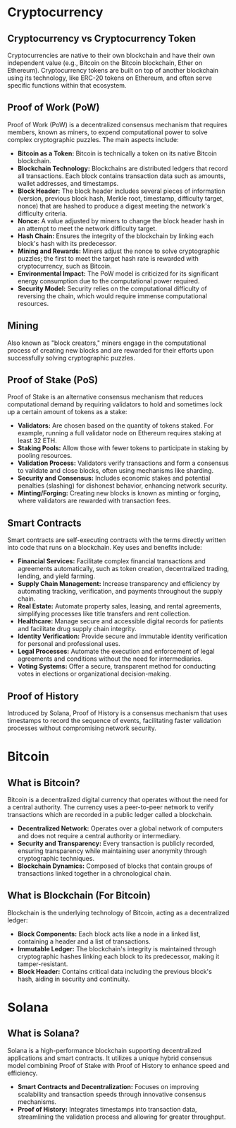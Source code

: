 # Cryptocurrency

## Cryptocurrency vs Cryptocurrency Token
Cryptocurrencies are native to their own blockchain and have their own independent value (e.g., Bitcoin on the Bitcoin blockchain, Ether on Ethereum). Cryptocurrency tokens are built on top of another blockchain using its technology, like ERC-20 tokens on Ethereum, and often serve specific functions within that ecosystem.

## Proof of Work (PoW)
Proof of Work (PoW) is a decentralized consensus mechanism that requires members, known as miners, to expend computational power to solve complex cryptographic puzzles. The main aspects include:

- **Bitcoin as a Token:** Bitcoin is technically a token on its native Bitcoin blockchain.
- **Blockchain Technology:** Blockchains are distributed ledgers that record all transactions. Each block contains transaction data such as amounts, wallet addresses, and timestamps.
- **Block Header:** The block header includes several pieces of information (version, previous block hash, Merkle root, timestamp, difficulty target, nonce) that are hashed to produce a digest meeting the network's difficulty criteria.
- **Nonce:** A value adjusted by miners to change the block header hash in an attempt to meet the network difficulty target.
- **Hash Chain:** Ensures the integrity of the blockchain by linking each block's hash with its predecessor.
- **Mining and Rewards:** Miners adjust the nonce to solve cryptographic puzzles; the first to meet the target hash rate is rewarded with cryptocurrency, such as Bitcoin.
- **Environmental Impact:** The PoW model is criticized for its significant energy consumption due to the computational power required.
- **Security Model:** Security relies on the computational difficulty of reversing the chain, which would require immense computational resources.

## Mining
Also known as "block creators," miners engage in the computational process of creating new blocks and are rewarded for their efforts upon successfully solving cryptographic puzzles.

## Proof of Stake (PoS)
Proof of Stake is an alternative consensus mechanism that reduces computational demand by requiring validators to hold and sometimes lock up a certain amount of tokens as a stake:

- **Validators:** Are chosen based on the quantity of tokens staked. For example, running a full validator node on Ethereum requires staking at least 32 ETH.
- **Staking Pools:** Allow those with fewer tokens to participate in staking by pooling resources.
- **Validation Process:** Validators verify transactions and form a consensus to validate and close blocks, often using mechanisms like sharding.
- **Security and Consensus:** Includes economic stakes and potential penalties (slashing) for dishonest behavior, enhancing network security.
- **Minting/Forging:** Creating new blocks is known as minting or forging, where validators are rewarded with transaction fees.

## Smart Contracts
Smart contracts are self-executing contracts with the terms directly written into code that runs on a blockchain. Key uses and benefits include:

- **Financial Services:** Facilitate complex financial transactions and agreements automatically, such as token creation, decentralized trading, lending, and yield farming.
- **Supply Chain Management:** Increase transparency and efficiency by automating tracking, verification, and payments throughout the supply chain.
- **Real Estate:** Automate property sales, leasing, and rental agreements, simplifying processes like title transfers and rent collection.
- **Healthcare:** Manage secure and accessible digital records for patients and facilitate drug supply chain integrity.
- **Identity Verification:** Provide secure and immutable identity verification for personal and professional uses.
- **Legal Processes:** Automate the execution and enforcement of legal agreements and conditions without the need for intermediaries.
- **Voting Systems:** Offer a secure, transparent method for conducting votes in elections or organizational decision-making.

## Proof of History
Introduced by Solana, Proof of History is a consensus mechanism that uses timestamps to record the sequence of events, facilitating faster validation processes without compromising network security.

# Bitcoin

## What is Bitcoin?
Bitcoin is a decentralized digital currency that operates without the need for a central authority. The currency uses a peer-to-peer network to verify transactions which are recorded in a public ledger called a blockchain.

- **Decentralized Network:** Operates over a global network of computers and does not require a central authority or intermediary.
- **Security and Transparency:** Every transaction is publicly recorded, ensuring transparency while maintaining user anonymity through cryptographic techniques.
- **Blockchain Dynamics:** Composed of blocks that contain groups of transactions linked together in a chronological chain.

## What is Blockchain (For Bitcoin)
Blockchain is the underlying technology of Bitcoin, acting as a decentralized ledger:

- **Block Components:** Each block acts like a node in a linked list, containing a header and a list of transactions.
- **Immutable Ledger:** The blockchain's integrity is maintained through cryptographic hashes linking each block to its predecessor, making it tamper-resistant.
- **Block Header:** Contains critical data including the previous block's hash, aiding in security and continuity.

# Solana

## What is Solana?
Solana is a high-performance blockchain supporting decentralized applications and smart contracts. It utilizes a unique hybrid consensus model combining Proof of Stake with Proof of History to enhance speed and efficiency.

- **Smart Contracts and Decentralization:** Focuses on improving scalability and transaction speeds through innovative consensus mechanisms.
- **Proof of History:** Integrates timestamps into transaction data, streamlining the validation process and allowing for greater throughput.